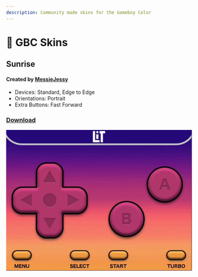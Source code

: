 ```yaml
---
description: Community made skins for the Gameboy Color
---
```


# 🎰 GBC Skins

## Sunrise

#### Created by [MessieJessy](https://discordapp.com/users/822355282646138920)

* Devices: Standard, Edge to Edge
* Orientations: Portrait
* Extra Buttons: Fast Forward

### [Download](GBC/Sunrise/skin.deltaskin)

![](GBC/Sunrise/image.png)
